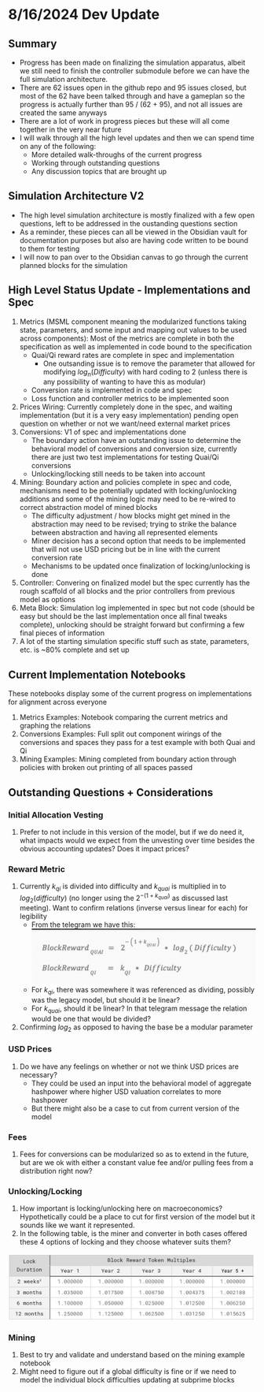 # 8/16/2024 Dev Update

## Summary

- Progress has been made on finalizing the simulation apparatus, albeit we still need to finish the controller submodule before we can have the full simulation architecture. 
- There are 62 issues open in the github repo and 95 issues closed, but most of the 62 have been talked through and have a gameplan so the progress is actually further than 95 / (62 + 95), and not all issues are created the same anyways
- There are a lot of work in progress pieces but these will all come together in the very near future
- I will walk through all the high level updates and then we can spend time on any of the following:
    - More detailed walk-throughs of the current progress
    - Working through outstanding questions
    - Any discussion topics that are brought up

## Simulation Architecture V2

- The high level simulation architecture is mostly finalized with a few open questions, left to be addressed in the oustanding questions section
- As a reminder, these pieces can all be viewed in the Obsidian vault for documentation purposes but also are having code written to be bound to them for testing
- I will now to pan over to the Obsidian canvas to go through the current planned blocks for the simulation


## High Level Status Update - Implementations and Spec

1. Metrics (MSML component meaning the modularized functions taking state, parameters, and some input and mapping out values to be used across components): Most of the metrics are complete in both the specification as well as implemented in code bound to the specification
    - Quai/Qi reward rates are complete in spec and implementation
        - One outsanding issue is to remove the parameter that allowed for modifying $log_n(Difficulty)$ with hard coding to 2 (unless there is any possibility of wanting to have this as modular)
    - Conversion rate is implemented in code and spec
    - Loss function and controller metrics to be implemented soon
2. Prices Wiring: Currently completely done in the spec, and waiting implementation (but it is a very easy implementation) pending open question on whether or not we want/need external market prices
3. Conversions: V1 of spec and implementations done
    - The boundary action have an outstanding issue to determine the behavioral model of conversions and conversion size, currently there are just two test implementations for testing Quai/Qi conversions
    - Unlocking/locking still needs to be taken into account
4. Mining: Boundary action and policies complete in spec and code, mechanisms need to be potentially updated with locking/unlocking additions and some of the mining logic may need to be re-wired to correct abstraction model of mined blocks
    - The difficulty adjustment / how blocks might get mined in the abstraction may need to be revised; trying to strike the balance between abstraction and having all represented elements
    - Miner decision has a second option that needs to be implemented that will not use USD pricing but be in line with the current conversion rate
    - Mechanisms to be updated once finalization of locking/unlocking is done
5. Controller: Convering on finalized model but the spec currently has the rough scaffold of all blocks and the prior controllers from previous model as options
6. Meta Block: Simulation log implemented in spec but not code (should be easy but should be the last implementation once all final tweaks complete), unlocking should be straight forward but confirming a few final pieces of information
7. A lot of the starting simulation specific stuff such as state, parameters, etc. is ~80% complete and set up

## Current Implementation Notebooks

These notebooks display some of the current progress on implementations for alignment across everyone

1. Metrics Examples: Notebook comparing the current metrics and graphing the relations
2. Conversions Examples: Full split out component wirings of the conversions and spaces they pass for a test example with both Quai and Qi
3. Mining Examples: Mining completed from boundary action through policies with broken out printing of all spaces passed

## Outstanding Questions + Considerations

### Initial Allocation Vesting

1. Prefer to not include in this version of the model, but if we do need it, what impacts would we expect from the unvesting over time besides the obvious accounting updates? Does it impact prices?

### Reward Metric

1. Currently $k_{qi}$ is divided into difficulty and $k_{quai}$ is multiplied in to $log_2(difficulty)$ (no longer using the $2^{-(1+k_{quai})}$ as discussed last meeting). Want to confirm relations (inverse versus linear for each) for legibility
    - From the telegram we have this:
![alt text](rewards.png)
    - For $k_{qi}$, there was somewhere it was referenced as dividing, possibly was the legacy model, but should it be linear?
    - For $k_{quai}$, should it be linear? In that telegram message the relation would be one that would be divided?
2. Confirming $log_2$ as opposed to having the base be a modular parameter

### USD Prices

1. Do we have any feelings on whether or not we think USD prices are necessary?
    - They could be used an input into the behavioral model of aggregate hashpower where higher USD valuation correlates to more hashpower
    - But there might also be a case to cut from current version of the model

### Fees

1. Fees for conversions can be modularized so as to extend in the future, but are we ok with either a constant value fee and/or pulling fees from a distribution right now?

### Unlocking/Locking

1. How important is locking/unlocking here on macroeconomics? Hypothetically could be a place to cut for first version of the model but it sounds like we want it represented.
2. In the following table, is the miner and converter in both cases offered these 4 options of locking and they choose whatever suits them?

![alt text](lockup.png)

### Mining

1. Best to try and validate and understand based on the mining example notebook
2. Might need to figure out if a global difficulty is fine or if we need to model the individual block difficulties updating at subprime blocks